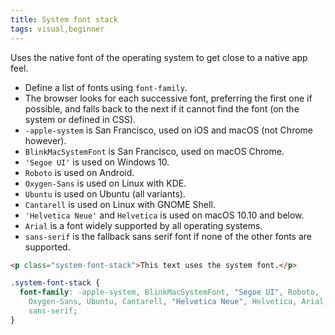 ```yaml
---
title: System font stack
tags: visual,beginner
---
```


Uses the native font of the operating system to get close to a native app feel.

- Define a list of fonts using `font-family`.
- The browser looks for each successive font, preferring the first one if possible, and falls back to the next if it cannot find the font (on the system or defined in CSS).
- `-apple-system` is San Francisco, used on iOS and macOS (not Chrome however).
- `BlinkMacSystemFont` is San Francisco, used on macOS Chrome.
- `'Segoe UI'` is used on Windows 10.
- `Roboto` is used on Android.
- `Oxygen-Sans` is used on Linux with KDE.
- `Ubuntu` is used on Ubuntu (all variants).
- `Cantarell` is used on Linux with GNOME Shell.
- `'Helvetica Neue'` and `Helvetica` is used on macOS 10.10 and below.
- `Arial` is a font widely supported by all operating systems.
- `sans-serif` is the fallback sans serif font if none of the other fonts are supported.

```html
<p class="system-font-stack">This text uses the system font.</p>
```

```css
.system-font-stack {
  font-family: -apple-system, BlinkMacSystemFont, "Segoe UI", Roboto,
    Oxygen-Sans, Ubuntu, Cantarell, "Helvetica Neue", Helvetica, Arial,
    sans-serif;
}
```
